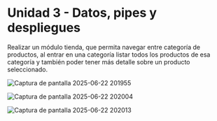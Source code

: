 # Unidad 3 - Datos, pipes y despliegues

Realizar un módulo tienda, que permita navegar entre categoría de productos, al entrar en una categoría listar todos los productos de esa categoría y también poder tener más detalle sobre un producto seleccionado.


 ![Captura de pantalla 2025-06-22 201955](https://github.com/user-attachments/assets/c9d1184e-1987-4cbc-804c-8679406225df)


![Captura de pantalla 2025-06-22 202004](https://github.com/user-attachments/assets/78fe2ff1-ecd2-4d0f-b20c-1d1378a10ef1)


![Captura de pantalla 2025-06-22 202013](https://github.com/user-attachments/assets/bf8ba519-4934-40d3-9581-06c81c35a568)
